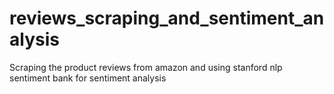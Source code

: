 # reviews_scraping_and_sentiment_analysis
Scraping the product reviews from amazon and using stanford nlp sentiment bank for sentiment analysis
